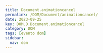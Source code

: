 ```yaml
---
title: Document.animationcancel
permalink: /DOM/Document/animationcancel/
date: 2023-09-25
key: DOM.D.Document.animationcancel
category: DOM
tags: [evento dom]
sidebar:
  nav: dom
---
```

